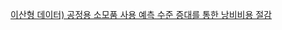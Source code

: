 [이산형 데이터) 공정용 소모품 사용 예측 수준 증대를 통한 낭비비용 절감](https://colab.research.google.com/drive/1IpcopLz5Mzc_JVaYB-WKzrGtkaHbTd5O?usp=sharing)
